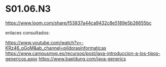 # S01.06.N3

https://www.loom.com/share/f53837a44ca9432c8e5189e5b26655bc



enlaces consultados:

https://www.youtube.com/watch?v=-KRz46_gGoM&ab_channel=pildorasinformaticas
https://www.campusmvp.es/recursos/post/java-introduccion-a-los-tipos-genericos.aspx
https://www.baeldung.com/java-generics

